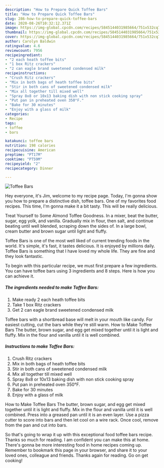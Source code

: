 ```yaml
---
description: "How to Prepare Quick Toffee Bars"
title: "How to Prepare Quick Toffee Bars"
slug: 286-how-to-prepare-quick-toffee-bars
date: 2020-08-26T10:32:12.371Z
image: https://img-global.cpcdn.com/recipes/5845144031985664/751x532cq70/toffee-bars-recipe-main-photo.jpg
thumbnail: https://img-global.cpcdn.com/recipes/5845144031985664/751x532cq70/toffee-bars-recipe-main-photo.jpg
cover: https://img-global.cpcdn.com/recipes/5845144031985664/751x532cq70/toffee-bars-recipe-main-photo.jpg
author: Carolyn Baldwin
ratingvalue: 4.6
reviewcount: 7956
recipeingredient:
- "2 each heath toffee bits"
- "1 box Ritz crackers"
- "2 can eagle brand sweetened condensed milk"
recipeinstructions:
- "Crush Ritz crackers"
- "Mix in both bags of heath toffee bits"
- "Stir in both cans of sweetened condensed milk"
- "Mix all together till mixed well"
- "Spray 8x8 or 10x13 baking dish with non stick cooking spray"
- "Put pan in preheated oven 350°F."
- "Bake for 30 minutes"
- "Enjoy with a glass of milk"
categories:
- Recipe
tags:
- toffee
- bars

katakunci: toffee bars 
nutrition: 198 calories
recipecuisine: American
preptime: "PT17M"
cooktime: "PT59M"
recipeyield: "2"
recipecategory: Dinner

---
```



![Toffee Bars](https://img-global.cpcdn.com/recipes/5845144031985664/751x532cq70/toffee-bars-recipe-main-photo.jpg)

Hey everyone, it's Jim, welcome to my recipe page. Today, I'm gonna show you how to prepare a distinctive dish, toffee bars. One of my favorites food recipes. This time, I'm gonna make it a bit tasty. This will be really delicious.

Treat Yourself to Some Almond Toffee Goodness. In a mixer, beat the butter, sugar, egg yolk, and vanilla. Gradually mix in flour, then salt, and continue beating until well blended, scraping down the sides of. In a large bowl, cream butter and brown sugar until light and fluffy.

Toffee Bars is one of the most well liked of current trending foods in the world. It's simple, it's fast, it tastes delicious. It is enjoyed by millions daily. Toffee Bars is something that I have loved my whole life. They are fine and they look fantastic.


To begin with this particular recipe, we must first prepare a few ingredients. You can have toffee bars using 3 ingredients and 8 steps. Here is how you can achieve it.

<!--inarticleads1-->

##### The ingredients needed to make Toffee Bars:

1. Make ready 2 each heath toffee bits
1. Take 1 box Ritz crackers
1. Get 2 can eagle brand sweetened condensed milk


Toffee bars with a shortbread base will melt in your mouth like candy. For easiest cutting, cut the bars while they&#39;re still warm. How to Make Toffee Bars The butter, brown sugar, and egg get mixed together until it is light and fluffy. Mix in the flour and vanilla until it is well combined. 

<!--inarticleads2-->

##### Instructions to make Toffee Bars:

1. Crush Ritz crackers
1. Mix in both bags of heath toffee bits
1. Stir in both cans of sweetened condensed milk
1. Mix all together till mixed well
1. Spray 8x8 or 10x13 baking dish with non stick cooking spray
1. Put pan in preheated oven 350°F.
1. Bake for 30 minutes
1. Enjoy with a glass of milk


How to Make Toffee Bars The butter, brown sugar, and egg get mixed together until it is light and fluffy. Mix in the flour and vanilla until it is well combined. Press into a greased pan until it is an even layer. Use a pizza cutter to score into bars and then let cool on a wire rack. Once cool, remove from the pan and cut into bars. 

So that's going to wrap it up with this exceptional food toffee bars recipe. Thanks so much for reading. I am confident you can make this at home. There's gonna be more interesting food in home recipes coming up. Remember to bookmark this page in your browser, and share it to your loved ones, colleague and friends. Thanks again for reading. Go on get cooking!
